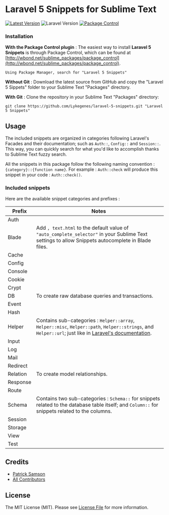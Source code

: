 # Laravel 5 Snippets for Sublime Text

[![Latest Version][ico-latest-version]][link-latest-version]
![Laravel Version][ico-laravel-version]
[![Package Control][ico-package-control]][link-package-control]

### Installation
**With the Package Control plugin** :
The easiest way to install **Laravel 5 Snippets** is through Package Control, which can be found at [http://wbond.net/sublime_packages/package_control](http://wbond.net/sublime_packages/package_control).

```
Using Package Manager, search for "Laravel 5 Snippets"
```

**Without Git** :
Download the latest source from GitHub and copy the "Laravel 5 Sippets" folder to your Sublime Text "Packages" directory.

**With Git** :
Clone the repository in your Sublime Text "Packages" directory:

```
git clone https://github.com/Lykegenes/laravel-5-snippets.git "Laravel 5 Snippets"
```

## Usage
The included snippets are organized in categories following Laravel's Facades and their documentation; such as `Auth::`, `Config::` and `Session::`.
This way, you can quickly search for what you'd like to accomplish thanks to Sublime Text fuzzy search.

All the snippets in this package follow the following naming convention : `{category}::{function name}`. For example : `Auth::check` will produce this snippet in your code : `Auth::check()`.

### Included snippets
Here are the available snippet categories and prefixes :

Prefix      | Notes
----------- | -------------
Auth  |
Blade  | Add `, text.html` to the default value of `"auto_complete_selector"` in your Sublime Text settings to allow Snippets autocomplete in Blade files.
Cache  |
Config  |
Console  |
Cookie  |
Crypt  |
DB  | To create raw database queries and transactions.
Event  |
Hash  |
Helper  | Contains sub-categories : `Helper::array`, `Helper::misc`, `Helper::path`, `Helper::strings`, and `Helper::url`; just like in [Laravel's documentation](http://laravel.com/docs/5.1/helpers#available-methods).
Input  |
Log  |
Mail |
Redirect  |
Relation | To create model relationships.
Response  |
Route  |
Schema  | Contains two sub-categories : `Schema::` for snippets related to the database table itself; and `Column::` for snippets related to the columns.
Session  |
Storage  |
View  |
Test  |


## Credits

- [Patrick Samson][link-author]
- [All Contributors][link-contributors]

## License

The MIT License (MIT). Please see [License File](LICENSE.md) for more information.

[ico-package-control]: https://img.shields.io/packagecontrol/dt/Laravel%205%20Snippets.svg
[ico-latest-version]: https://img.shields.io/github/release/lykegenes/laravel-5-snippets.svg
[ico-laravel-version]: https://img.shields.io/badge/Laravel-5.1|5.2-orange.svg

[link-package-control]: https://packagecontrol.io/packages/Laravel%205%20Snippets
[link-latest-version]: https://github.com/Lykegenes/laravel-5-snippets/releases
[link-author]: https://github.com/lykegenes
[link-contributors]: ../../contributors
